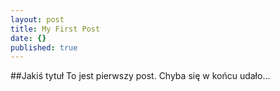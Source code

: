 ```yaml
---
layout: post
title: My First Post
date: {}
published: true
---
```


##Jakiś tytuł
To jest pierwszy post.
Chyba się w końcu udało...

